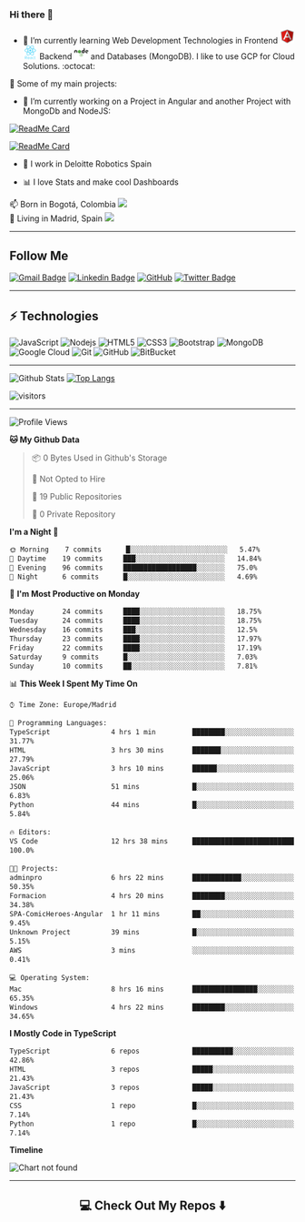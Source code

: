 ### Hi there 👋

- 🌱 I’m currently learning Web Development Technologies in Frontend <img src="https://raw.githubusercontent.com/devicons/devicon/master/icons/angularjs/angularjs-original.svg" alt="angular-js" width="25" height="25" />  <img src="https://raw.githubusercontent.com/devicons/devicon/master/icons/react/react-original-wordmark.svg" alt="react" width="25" height="25" /> Backend <img src="https://raw.githubusercontent.com/devicons/devicon/master/icons/nodejs/nodejs-original-wordmark.svg" alt="nodejs" width="25" height="25" />
 and Databases (MongoDB). I like to use GCP for Cloud Solutions. :octocat:

🚀 Some of my main projects:

- 🔭 I’m currently working on a Project in Angular and another Project with MongoDb and NodeJS:

[![ReadMe Card](https://github-readme-stats.vercel.app/api/pin/?username=minoveaz&repo=angular-web-portfolio)](https://github.com/minoveaz/angular-web-portfolio)

[![ReadMe Card](https://github-readme-stats.vercel.app/api/pin/?username=minoveaz&repo=node-app)](https://github.com/minoveaz/node-app)


-  🤖 I work in Deloitte Robotics Spain

- :bar_chart: I love Stats and make cool Dashboards

<p> 
📫  Born in Bogotá, Colombia <img src="https://image.flaticon.com/icons/svg/197/197575.svg" width="13"/>
<br>
📌  Living in Madrid, Spain <img src="https://image.flaticon.com/icons/svg/197/197593.svg" width="13"/>
</p>

<hr>

## Follow Me


[![Gmail Badge](https://img.shields.io/badge/-ing.miller.vega@gmail.com-c14438?style=flat-square&logo=Gmail&logoColor=white&link=mailto:ing.miller.vega@gmail.com)](mailto:ing.miller.vega@gmail.com)
[![Linkedin Badge](https://img.shields.io/badge/-minoveaz-blue?style=flat-square&logo=Linkedin&logoColor=white&link=https://www.linkedin.com/in/minoveaz/)](https://www.linkedin.com/in/minoveaz/)
[![GitHub](https://img.shields.io/badge/-GitHub-181717?style=flat-square&logo=github&logoColor=white&link=https://github.com/minoveaz)](https://github.com/minoveaz)
[![Twitter Badge](https://img.shields.io/badge/-@minoveaz-00acee?style=flat&logo=Twitter&logoColor=white)](https://twitter.com/intent/follow?screen_name=minoveaz "Follow on Twitter")

<hr>

## ⚡ Technologies

![JavaScript](https://img.shields.io/badge/-JavaScript-black?style=flat-square&logo=javascript)
![Nodejs](https://img.shields.io/badge/-Nodejs-black?style=flat-square&logo=Node.js)
![HTML5](https://img.shields.io/badge/-HTML5-E34F26?style=flat-square&logo=html5&logoColor=white)
![CSS3](https://img.shields.io/badge/-CSS3-1572B6?style=flat-square&logo=css3)
![Bootstrap](https://img.shields.io/badge/-Bootstrap-563D7C?style=flat-square&logo=bootstrap)
![MongoDB](https://img.shields.io/badge/-MongoDB-black?style=flat-square&logo=mongodb)
![Google Cloud](https://img.shields.io/badge/Google%20Cloud-black?style=flat-square&logo=google-cloud)
![Git](https://img.shields.io/badge/-Git-black?style=flat-square&logo=git)
![GitHub](https://img.shields.io/badge/-GitHub-181717?style=flat-square&logo=github)
![BitBucket](https://img.shields.io/badge/-BitBucket-darkblue?style=flat-square&logo=bitbucket)

<hr>

![Github Stats](https://github-readme-stats.vercel.app/api?username=minoveaz&count_private=true&show_icons=true)
[![Top Langs](https://github-readme-stats.vercel.app/api/top-langs/?username=minoveaz&layout=compact)](https://github.com/anuraghazra/github-readme-stats)

![visitors](https://visitor-badge.glitch.me/badge?page_id=minoveaz)

<hr>

<!--START_SECTION:waka-->
![Profile Views](http://img.shields.io/badge/Profile%20Views-132-blue)

**🐱 My Github Data** 

> 📦 0 Bytes Used in Github's Storage 
 > 
> 🚫 Not Opted to Hire
 > 
> 📜 19 Public Repositories
 > 
> 🔑 0 Private Repository 
 > 
**I'm a Night 🦉** 

```text
🌞 Morning    7 commits      █░░░░░░░░░░░░░░░░░░░░░░░░   5.47% 
🌆 Daytime    19 commits     ███░░░░░░░░░░░░░░░░░░░░░░   14.84% 
🌃 Evening    96 commits     ██████████████████░░░░░░░   75.0% 
🌙 Night      6 commits      █░░░░░░░░░░░░░░░░░░░░░░░░   4.69%

```
📅 **I'm Most Productive on Monday** 

```text
Monday       24 commits     ████░░░░░░░░░░░░░░░░░░░░░   18.75% 
Tuesday      24 commits     ████░░░░░░░░░░░░░░░░░░░░░   18.75% 
Wednesday    16 commits     ███░░░░░░░░░░░░░░░░░░░░░░   12.5% 
Thursday     23 commits     ████░░░░░░░░░░░░░░░░░░░░░   17.97% 
Friday       22 commits     ████░░░░░░░░░░░░░░░░░░░░░   17.19% 
Saturday     9 commits      █░░░░░░░░░░░░░░░░░░░░░░░░   7.03% 
Sunday       10 commits     ██░░░░░░░░░░░░░░░░░░░░░░░   7.81%

```


📊 **This Week I Spent My Time On** 

```text
⌚︎ Time Zone: Europe/Madrid

💬 Programming Languages: 
TypeScript               4 hrs 1 min         ████████░░░░░░░░░░░░░░░░░   31.77% 
HTML                     3 hrs 30 mins       ███████░░░░░░░░░░░░░░░░░░   27.79% 
JavaScript               3 hrs 10 mins       ██████░░░░░░░░░░░░░░░░░░░   25.06% 
JSON                     51 mins             █░░░░░░░░░░░░░░░░░░░░░░░░   6.83% 
Python                   44 mins             █░░░░░░░░░░░░░░░░░░░░░░░░   5.84%

🔥 Editors: 
VS Code                  12 hrs 38 mins      █████████████████████████   100.0%

🐱‍💻 Projects: 
adminpro                 6 hrs 22 mins       ████████████░░░░░░░░░░░░░   50.35% 
Formacion                4 hrs 20 mins       ████████░░░░░░░░░░░░░░░░░   34.38% 
SPA-ComicHeroes-Angular  1 hr 11 mins        ██░░░░░░░░░░░░░░░░░░░░░░░   9.45% 
Unknown Project          39 mins             █░░░░░░░░░░░░░░░░░░░░░░░░   5.15% 
AWS                      3 mins              ░░░░░░░░░░░░░░░░░░░░░░░░░   0.41%

💻 Operating System: 
Mac                      8 hrs 16 mins       ████████████████░░░░░░░░░   65.35% 
Windows                  4 hrs 22 mins       ████████░░░░░░░░░░░░░░░░░   34.65%

```

**I Mostly Code in TypeScript** 

```text
TypeScript               6 repos             ██████████░░░░░░░░░░░░░░░   42.86% 
HTML                     3 repos             █████░░░░░░░░░░░░░░░░░░░░   21.43% 
JavaScript               3 repos             █████░░░░░░░░░░░░░░░░░░░░   21.43% 
CSS                      1 repo              █░░░░░░░░░░░░░░░░░░░░░░░░   7.14% 
Python                   1 repo              █░░░░░░░░░░░░░░░░░░░░░░░░   7.14%

```


**Timeline**

![Chart not found](https://raw.githubusercontent.com/minoveaz/minoveaz/master/charts/bar_graph.png) 


<!--END_SECTION:waka-->

<hr>

<h2  align="center">💻 Check Out My Repos ⬇️ </h2>

<!--
**minoveaz/minoveaz** is a ✨ _special_ ✨ repository because its `README.md` (this file) appears on your GitHub profile.

Here are some ideas to get you started:

- 🔭 I’m currently working on ...

- 👯 I’m looking to collaborate on ...
- 🤔 I’m looking for help with ...
- 💬 Ask me about ...
- 📫 How to reach me: ...
- 😄 Pronouns: ...
- ⚡ Fun fact: ...
-->
